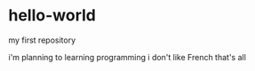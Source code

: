 # hello-world
my first repository


i'm planning to learning programming
i don't like French
that's all
